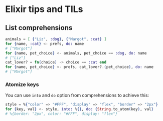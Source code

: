 # Elixir tips and TILs

## List comprehensions

```elixir
animals = [ {"Liz", :dog}, {"Margot", :cat} ]
for {name, :cat} <- prefs, do: name
# ["Margot"]
for {name, pet_choice} <- animals, pet_choice == :dog, do: name
# ["Liz"]
cat_lover? = fn(choice) -> choice == :cat end
for {name, pet_choice} <- prefs, cat_lover?.(pet_choice), do: name
# ["Margot"]
```

### Atomize keys

You can use `into` and `do` option from comprehensions to achieve this:

```elixir
style = %{"color" => "#FFF", "display" => "flex", "border" => "2px"}
for {key, val} <- style, into: %{}, do: {String.to_atom(key), val}
# %{border: "2px", color: "#FFF", display: "flex"}
```
